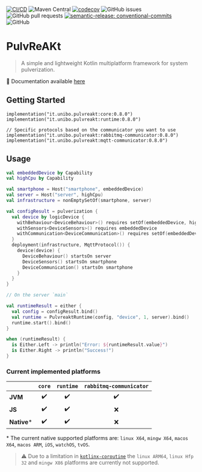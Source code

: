 [![CI/CD](https://github.com/pulvreakt/pulvreakt/actions/workflows/dispatchers.yml/badge.svg?branch=master)](https://github.com/pulvreakt/pulvreakt/actions/workflows/dispatchers.yml)
![Maven Central](https://img.shields.io/maven-central/v/it.unibo.pulvreakt/core)
[![codecov](https://codecov.io/gh/pulvreakt/pulvreakt/branch/master/graph/badge.svg?token=L3NJH26WWJ)](https://codecov.io/gh/pulvreakt/pulvreakt)
![GitHub issues](https://img.shields.io/github/issues/pulvreakt/pulvreakt)
![GitHub pull requests](https://img.shields.io/github/issues-pr/pulvreakt/pulvreakt)
[![semantic-release: conventional-commits](https://img.shields.io/badge/semantic--release-conventional_commits-e10098?logo=semantic-release)](https://github.com/semantic-release/semantic-release)
![GitHub](https://img.shields.io/github/license/pulvreakt/pulvreakt)

# PulvReAKt

> A simple and lightweight Kotlin multiplatform framework for system pulverization.

📘 Documentation available [here](https://pulvreakt.github.io/pulvreakt)

## Getting Started

```
implementation("it.unibo.pulvreakt:core:0.8.0")
implementation("it.unibo.pulvreakt:runtime:0.8.0")

// Specific protocols based on the communicator you want to use
implementation("it.unibo.pulvreakt:rabbitmq-communicator:0.8.0")
implementation("it.unibo.pulvreakt:mqtt-communicator:0.8.0")
```

## Usage

```kotlin
val embeddedDevice by Capability
val highCpu by Capability

val smartphone = Host("smartphone", embeddedDevice)
val server = Host("server", highCpu)
val infrastructure = nonEmptySetOf(smartphone, server)

val configResult = pulverization {
  val device by logicDevice {
    withBehaviour<DeviceBehaviour>() requires setOf(embeddedDevice, highCpu)
    withSensors<DeviceSensors>() requires embeddedDevice
    withCommunication<DeviceCommunication>() requires setOf(embeddedDevice, highCpu)
  }
  deployment(infrastructure, MqttProtocol()) {
    device(device) {
      DeviceBehaviour() startsOn server
      DeviceSensors() startsOn smartphone
      DeviceCommunication() startsOn smartphone
    }
  }
}

// On the server `main`

val runtimeResult = either {
  val config = configResult.bind()
  val runtime = PulvreaktRuntime(config, "device", 1, server).bind()
  runtime.start().bind()
}

when (runtimeResult) {
  is Either.Left -> println("Error: ${runtimeResult.value}")
  is Either.Right -> println("Success!")
}
```

### Current implemented platforms

|             |       `core`       |     `runtime`      | `rabbitmq-communicator` |
|-------------|:------------------:|:------------------:|:-----------------------:|
| **JVM**     | :heavy_check_mark: | :heavy_check_mark: |   :heavy_check_mark:    |
| **JS**      | :heavy_check_mark: | :heavy_check_mark: |           :x:           |
| **Native*** | :heavy_check_mark: | :heavy_check_mark: |           :x:           |

\* The current native supported platforms
are: `linux X64`, `mingw X64`, `macos X64`, `macos ARM`, `iOS`, `watchOS`, `tvOS`.

> ⚠️ Due to a limitation in [`kotlinx-coroutine`](https://github.com/Kotlin/kotlinx.coroutines/issues/855)
> the `linux ARM64`, `linux Hfp 32` and `mingw X86` platforms are currently not supported.
